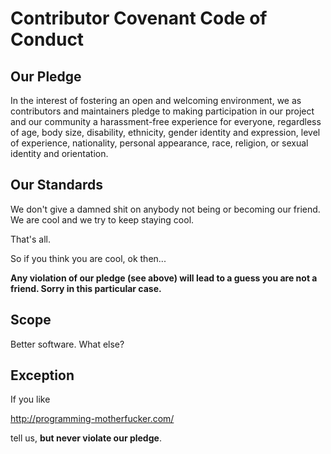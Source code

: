 # Contributor Covenant Code of Conduct

## Our Pledge

In the interest of fostering an open and welcoming environment, we as contributors 
and maintainers pledge to making participation in our project and our community 
a harassment-free experience for everyone, regardless of age, body size, disability, 
ethnicity, gender identity and expression, level of experience, nationality, 
personal appearance, race, religion, or sexual identity and orientation.

## Our Standards

We don't give a damned shit on anybody not being or becoming our friend. We are cool 
and we try to keep staying cool. 

That's all. 

So if you think you are cool, ok then...

**Any violation of our pledge (see above) will lead to a guess you are not a friend. 
Sorry in this particular case.**

## Scope

Better software. What else?

## Exception

If you like 

http://programming-motherfucker.com/

tell us, **but never violate our pledge**.